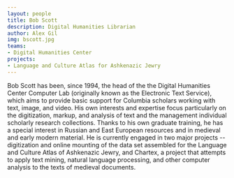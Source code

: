 ```yaml
---
layout: people
title: Bob Scott
description: Digital Humanities Librarian
author: Alex Gil
img: bscott.jpg
teams:
- Digital Humanities Center
projects:
- Language and Culture Atlas for Ashkenazic Jewry
---
```


Bob Scott has been, since 1994, the head of the the Digital Humanities Center Computer Lab (originally known as the Electronic Text Service), which aims to provide basic support for Columbia scholars working with text, image, and video.  His own interests and expertise focus particularly on the digitization, markup, and analysis of text and the management individual scholarly research collections.  Thanks to his own graduate training, he has a special interest in Russian and East European resources and in medieval and early modern material.  He is currently engaged in two major projects -- digitization and online mounting of the data set assembled for the Language and Culture Atlas of Ashkenazic Jewry, and Chartex, a project that attempts to apply text mining, natural language processing, and other computer analysis to the texts of medieval documents.